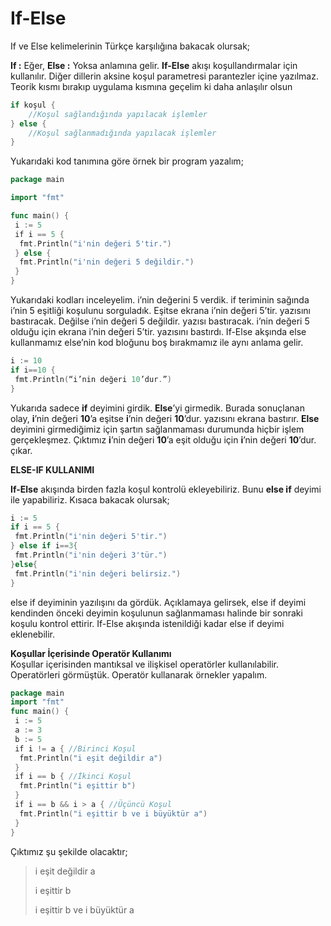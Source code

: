 # If-Else

If ve Else kelimelerinin Türkçe karşılığına bakacak olursak;

**If :** Eğer, **Else :** Yoksa anlamına gelir. **If-Else** akışı koşullandırmalar için kullanılır. Diğer dillerin aksine koşul parametresi parantezler içine yazılmaz. Teorik kısmı bırakıp uygulama kısmına geçelim ki daha anlaşılır olsun

```go
if koşul {
	//Koşul sağlandığında yapılacak işlemler
} else {
	//Koşul sağlanmadığında yapılacak işlemler
}
```

Yukarıdaki kod tanımına göre örnek bir program yazalım;

```go
package main

import "fmt"

func main() {
 i := 5
 if i == 5 {
  fmt.Println("i'nin değeri 5'tir.")
 } else {
  fmt.Println("i'nin değeri 5 değildir.")
 }
}
```

Yukarıdaki kodları inceleyelim. i’nin değerini 5 verdik. if teriminin sağında i’nin 5 eşitliği koşulunu sorguladık. Eşitse ekrana i’nin değeri 5’tir. yazısını bastıracak. Değilse i’nin değeri 5 değildir. yazısı bastıracak. i’nin değeri 5 olduğu için ekrana i’nin değeri 5’tir. yazısını bastırdı. If-Else akşında else kullanmamız else’nin kod bloğunu boş bırakmamız ile aynı anlama gelir.

```go
i := 10
if i==10 {
 fmt.Println(“i’nin değeri 10’dur.”)
}
```

Yukarıda sadece **if** deyimini girdik. **Else**’yi girmedik. Burada sonuçlanan olay, **i**’nin değeri **10**’a eşitse **i**’nin değeri **10**’dur. yazısını ekrana bastırır. **Else** deyimini girmediğimiz için şartın sağlanmaması durumunda hiçbir işlem gerçekleşmez. Çıktımız **i**’nin değeri **10**’a eşit olduğu için **i**’nin değeri **10**’dur. çıkar.

**ELSE-IF KULLANIMI**

**If-Else** akışında birden fazla koşul kontrolü ekleyebiliriz. Bunu **else if** deyimi ile yapabiliriz. Kısaca bakacak olursak;

```go
i := 5
if i == 5 {
 fmt.Println("i'nin değeri 5'tir.")
} else if i==3{
 fmt.Println("i'nin değeri 3'tür.")
}else{
 fmt.Println("i'nin değeri belirsiz.")
}
```

else if deyiminin yazılışını da gördük. Açıklamaya gelirsek, else if deyimi kendinden önceki deyimin koşulunun sağlanmaması halinde bir sonraki koşulu kontrol ettirir. If-Else akışında istenildiği kadar else if deyimi eklenebilir.

  
**Koşullar İçerisinde Operatör Kullanımı**  
Koşullar içerisinden mantıksal ve ilişkisel operatörler kullanılabilir. Operatörleri görmüştük. Operatör kullanarak örnekler yapalım.

```go
package main
import "fmt"
func main() {
 i := 5
 a := 3
 b := 5
 if i != a { //Birinci Koşul
  fmt.Println("i eşit değildir a")
 }
 if i == b { //İkinci Koşul
  fmt.Println("i eşittir b")
 }
 if i == b && i > a { //Üçüncü Koşul
  fmt.Println("i eşittir b ve i büyüktür a")
 }
}
```

Çıktımız şu şekilde olacaktır;

> i eşit değildir a
>
> i eşittir b
>
> i eşittir b ve i büyüktür a

